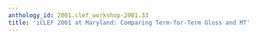 ```yaml
---
anthology_id: 2001.clef_workshop-2001.33
title: 'iCLEF 2001 at Maryland: Comparing Term-for-Term Gloss and MT'
---
```

